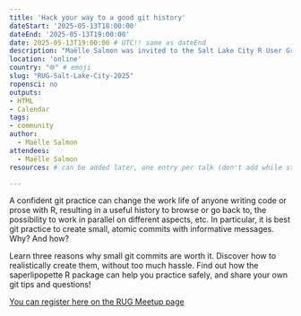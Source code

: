 ```yaml
---
title: 'Hack your way to a good git history'
dateStart: '2025-05-13T18:00:00'
dateEnd: '2025-05-13T19:00:00'
date: 2025-05-13T19:00:00 # UTC!! same as dateEnd
description: "Maëlle Salmon was invited to the Salt Lake City R User Group to give a talk on how to have a useful git history."
location: 'online'
country: "🌐" # emoji
slug: "RUG-Salt-Lake-City-2025"
ropensci: no
outputs: 
- HTML
- Calendar 
tags: 
- community
author:
  - Maëlle Salmon
attendees:
  - Maëlle Salmon
resources: # can be added later, one entry per talk (don't add while still empty, add once there are resources)

---
```


A confident git practice can change the work life of anyone writing code or prose with R, resulting in a useful history to browse or go back to, the possibility to work in parallel on different aspects, etc. In particular, it is best git practice to create small, atomic commits with informative messages. Why? And how?

Learn three reasons why small git commits are worth it. Discover how to realistically create them, without too much hassle. Find out how the saperlipopette R package can help you practice safely, and share your own git tips and questions!

[You can register here on the RUG Meetup page](https://www.meetup.com/slc-rug/events/304955799/?eventOrigin=group_upcoming_events) 